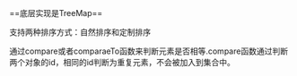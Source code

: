

==底层实现是TreeMap==





支持两种排序方式：自然排序和定制排序

通过compare或者comparaeTo函数来判断元素是否相等.compare函数通过判断两个对象的id，相同的id判断为重复元素，不会被加入到集合中。